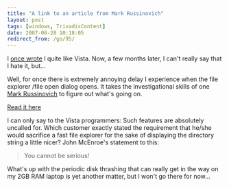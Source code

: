```yaml
---
title: "A link to an article from Mark Russinovich"
layout: post
tags: [windows, TrivadisContent]
date: 2007-06-28 10:18:05
redirect_from: /go/95/
---
```


I [once wrote](/?q=node/93) I quite like Vista. Now, a few months later, I can't really say that I hate it, but...

Well, for once there is extremely annoying delay I experience when the file explorer /file open dialog opens. It takes the investigational skills of one [Mark Russinovich](http://en.wikipedia.org/wiki/Mark_Russinovich) to figure out what's going on.

[Read it here](http://blogs.technet.com/markrussinovich/archive/2006/11/27/532465.aspx)

I can only say to the Vista programmers: Such features are absolutely uncalled for. Which customer exactly stated the requirement that he/she would sacrifice a fast file explorer for the sake of displaying the directory string a little nicer? John McEnroe's statement to this:
> You cannot be serious!

What's up with the periodic disk thrashing that can really get in the way on my 2GB RAM laptop is yet another matter, but I won't go there for now...